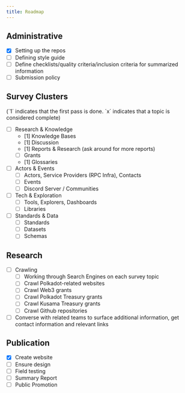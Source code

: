 ```yaml
---
title: Roadmap
---
```


## Administrative
- [x] Setting up the repos
- [ ] Defining style guide
- [ ] Define checklists/quality criteria/inclusion criteria for summarized information
- [ ] Submission policy

## Survey Clusters

(´1´ indicates that the first pass is done. ´x´ indicates that a topic is considered complete)

- [ ] Research & Knowledge
    - [1] Knowledge Bases
    - [1] Discussion
    - [1] Reports & Research (ask around for more reports)
    - [ ] Grants
    - [1] Glossaries
- [ ] Actors & Events
    - [ ] Actors, Service Providers (RPC Infra), Contacts
    - [ ] Events
    - [ ] Discord Server / Communities
- [ ] Tech & Exploration
    - [ ] Tools, Explorers, Dashboards
    - [ ] Libraries
- [ ] Standards & Data
    - [ ] Standards
    - [ ] Datasets
    - [ ] Schemas

## Research
- [ ] Crawling
    - [ ] Working through Search Engines on each survey topic
    - [ ] Crawl Polkadot-related websites
    - [ ] Crawl Web3 grants
    - [ ] Crawl Polkadot Treasury grants
    - [ ] Crawl Kusama Treasury grants
    - [ ] Crawl Github repositories
- [ ] Converse with related teams to surface additional information, get contact information and relevant links

## Publication
- [x] Create website
- [ ] Ensure design
- [ ] Field testing
- [ ] Summary Report
- [ ] Public Promotion
